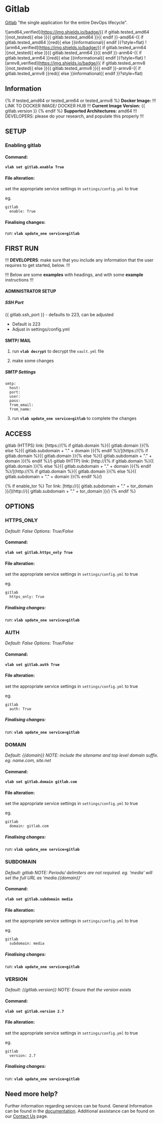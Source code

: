 # Gitlab

[Gitlab](https://docs.gitlab.com/) "the single application for the entire DevOps lifecycle".

![amd64_verified](https://img.shields.io/badge/{{ if gitlab.tested_amd64 }}not_tested{{ else }}{{ gitlab.tested_amd64 }}{{ endif }}-amd64-{{ if gitlab.tested_amd64 }}red{{ else }}informational{{ endif }}?style=flat)
![arm64_verified](https://img.shields.io/badge/{{ if gitlab.tested_arm64 }}not_tested{{ else }}{{ gitlab.tested_arm64 }}{{ endif }}-arm64-{{ if gitlab.tested_arm64 }}red{{ else }}informational{{ endif }}?style=flat)
![armv8_verified](https://img.shields.io/badge/{{ if gitlab.tested_armv8 }}not_tested{{ else }}{{ gitlab.tested_armv8 }}{{ endif }}-armv8-{{ if gitlab.tested_armv8 }}red{{ else }}informational{{ endif }}?style=flat)

## Information

{% if tested_amd64 or tested_arm64 or tested_armv8 %}
**Docker Image:** !!! LINK TO DOCKER IMAGE/ DOCKER HUB !!!
**Current Image Version:** {{ gitlab.version }}
{% endif %}
**Supported Architectures:** amd64  !!! DEVELOPERS: please do your research, and populate this properly !!!

## SETUP

### Enabling gitlab

#### Command:

**`vlab set gitlab.enable True`**

#### File alteration:

set the appropriate service settings in `settings/config.yml` to true

eg.
```
gitlab
  enable: True
```

#### Finalising changes:

run: **`vlab update_one service=gitlab`**

## FIRST RUN

!!! **DEVELOPERS**: make sure that you include any information that the user requires to get started, below. !!!

!!! Below are some **examples** with headings, and with some **example** instructions !!!

#### ADMINISTRATOR SETUP

##### SSH Port
{{ gitlab.ssh_port }} - defaults to 223, can be adjusted
- Default is 223
- Adjust in settings/config.yml

#### SMTP/ MAIL

1. run **`vlab decrypt`** to decrypt the `vault.yml` file

2. make some changes


##### SMTP Settings
```
smtp:
  host:
  port:
  user:
  pass:
  from_email:
  from_name:
```

3. run **`vlab update_one service=gitlab`** to complete the changes


## ACCESS

gitlab (HTTPS) link: [https://{% if gitlab.domain %}{{ gitlab.domain }}{% else %}{{ gitlab.subdomain + "." + domain }}{% endif %}/](https://{% if gitlab.domain %}{{ gitlab.domain }}{% else %}{{ gitlab.subdomain + "." + domain }}{% endif %}/)
gitlab (HTTP) link: [http://{% if gitlab.domain %}{{ gitlab.domain }}{% else %}{{ gitlab.subdomain + "." + domain }}{% endif %}/](http://{% if gitlab.domain %}{{ gitlab.domain }}{% else %}{{ gitlab.subdomain + "." + domain }}{% endif %}/)

{% if enable_tor %}
Tor link: [http://{{ gitlab.subdomain + "." + tor_domain }}/](http://{{ gitlab.subdomain + "." + tor_domain }}/)
{% endif %}

## OPTIONS

### HTTPS_ONLY
*Default: False*
*Options: True/False*

#### Command:

**`vlab set gitlab.https_only True`**

#### File alteration:

set the appropriate service settings in `settings/config.yml` to true

eg.
```
gitlab
  https_only: True
```

##### Finalising changes:

run: **`vlab update_one service=gitlab`**

### AUTH
*Default: False*
*Options: True/False*

#### Command:

**`vlab set gitlab.auth True`**

#### File alteration:

set the appropriate service settings in `settings/config.yml` to true

eg.
```
gitlab
  auth: True
```

##### Finalising changes:

run: **`vlab update_one service=gitlab`**

### DOMAIN
*Default: {{domain}}*
*NOTE: include the sitename and top level domain suffix. eg. name.com, site.net*

#### Command:

**`vlab set gitlab.domain gitlab.com`**

#### File alteration:

set the appropriate service settings in `settings/config.yml` to true

eg.
```
gitlab
  domain: gitlab.com
```

##### Finalising changes:

run: **`vlab update_one service=gitlab`**

### SUBDOMAIN
*Default: gitlab*
*NOTE: Periods/ delimiters are not required. eg. 'media' will set the full URL as 'media.{{domain}}'*

#### Command:

**`vlab set gitlab.subdomain media`**

#### File alteration:

set the appropriate service settings in `settings/config.yml` to true

eg.
```
gitlab
  subdomain: media
```

##### Finalising changes:

run: **`vlab update_one service=gitlab`**

### VERSION
*Default: {{gitlab.version}}*
*NOTE: Ensure that the version exists*

#### Command:

**`vlab set gitlab.version 2.7`**

#### File alteration:

set the appropriate service settings in `settings/config.yml` to true

eg.
```
gitlab
  version: 2.7
```

##### Finalising changes:

run: **`vlab update_one service=gitlab`**

## Need more help?
Further information regarding services can be found.
General Information can be found in the [documentation](https://docs.vivumlab.com).
Additional assistance can be found on our [Contact Us](https://docs.vivumlab.com/Contact-us) page.
